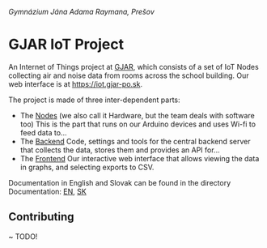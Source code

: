 *Gymnázium Jána Adama Raymana, Prešov*

# GJAR IoT Project

An Internet of Things project at [GJAR](https://www.gjar-po.sk), which consists of a set of IoT Nodes collecting air and noise data from rooms across the school building. Our web interface is at <https://iot.gjar-po.sk>.

The project is made of three inter-dependent parts:
  * The [Nodes](https://github.com/GJAR-IoT/GJAR-IoT-Node) (we also call it Hardware, but the team deals with software too)
	This is the part that runs on our Arduino devices and uses Wi-fi to feed data to...
  * The [Backend](https://github.com/GJAR-IoT/GJAR-IoT-Backend)
	Code, settings and tools for the central backend server that collects the data, stores them and provides an API for...
  * The [Frontend](https://github.com/GJAR-IoT/GJAR-IoT-Frontend)
	Our interactive web interface that allows viewing the data in graphs, and selecting exports to CSV.

Documentation in English and Slovak can be found in the directory Documentation: [EN](/Documentation/en/README.md), [SK](/Documentation/sk/README.md)

## Contributing

~ TODO!
